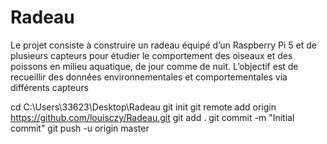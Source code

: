 # Radeau
Le projet consiste à construire un radeau équipé d’un Raspberry Pi 5 et de plusieurs capteurs pour étudier le comportement des oiseaux et des poissons en milieu aquatique, de jour comme de nuit. L’objectif est de recueillir des données environnementales et comportementales via différents capteurs

cd C:\Users\33623\Desktop\Radeau
git init
git remote add origin https://github.com/louisczy/Radeau.git
git add .
git commit -m "Initial commit"
git push -u origin master

